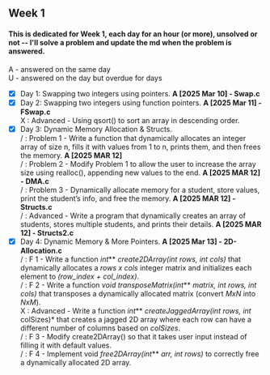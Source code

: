 ## Week 1
#### This is dedicated for Week 1, each day for an hour (or more), unsolved or not -- I'll solve a problem and update the md when the problem is answered. <br />
A - answered on the same day <br />
U - answered on the day but overdue for days <br />

- [x] Day 1: Swapping two integers using pointers. <b> A [2025 Mar 10] - Swap.c </b>
- [x] Day 2: Swapping two integers using function pointers. <b> A [2025 Mar 11] - FSwap.c </b><br />
        X : Advanced - Using qsort() to sort an array in descending order.
- [x] Day 3: Dynamic Memory Allocation & Structs. <br />
        / : Problem 1 - Write a function that dynamically allocates an integer array of size n, fills it with values from 1 to n, prints them, and then frees the memory. <b> A [2025 MAR 12] </b> <br />
        / : Problem 2 - Modify Problem 1 to allow the user to increase the array size using realloc(), appending new values to the end. <b> A [2025 MAR 12] - DMA.c </b><br /> 
        / : Problem 3 - Dynamically allocate memory for a student, store values, print the student’s info, and free the memory. <b> A [2025 MAR 12] - Structs.c </b><br />
        / : Advanced - Write a program that dynamically creates an array of students, stores multiple students, and prints their details. <b> A [2025 MAR 12] - Structs2.c </b> <br />
- [x] Day 4: Dynamic Memory & More Pointers. <b> A [2025 Mar 13] - 2D-Allocation.c </b> <br />
        / : F 1 - Write a function *int*** *create2DArray(int rows, int cols)* that dynamically allocates a *rows x cols* integer matrix and initializes each element to *(row_index + col_index)*. <br />
        / : F 2 - Write a function *void transposeMatrix(int*** *matrix, int rows, int cols)* that transposes a dynamically allocated matrix (convert *MxN* into *NxM*). <br />
        X : Advanced - Write a function *int*** *createJaggedArray(int rows, int* colSizes)* that creates a jagged 2D array where each row can have a different number of columns based on *colSizes*. <br />
        / : F 3 - Modify create2DArray() so that it takes user input instead of filling it with default values. <br />
        / : F 4 - Implement void *free2DArray(int*** *arr, int rows)* to correctly free a dynamically allocated 2D array.
